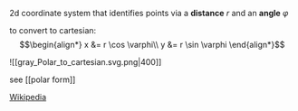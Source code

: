2d coordinate system that identifies points via a **distance** $r$ and an **angle** $\varphi$

to convert to cartesian:
$$\begin{align*}
x &= r \cos \varphi\\
y &= r \sin \varphi
\end{align*}$$


![[gray_Polar_to_cartesian.svg.png|400]]

see [[polar form]]

[Wikipedia](https://en.wikipedia.org/wiki/Polar_coordinate_system)